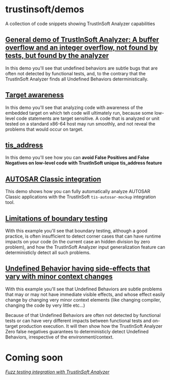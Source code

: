 # trustinsoft/demos

A collection of code snippets showing TrustInSoft Analyzer capabilities


## [General demo of TrustInSoft Analyzer: A buffer overflow and an integer overflow, not found by tests, but found by the analyzer](new-demo/README.md)

In this demo you'll see that undefined behaviors are subtle bugs that are often not detected by functional tests, and, to the contrary that the TrustInSoft Analyzer finds all Undefined Behaviors deterministically.

## [Target awareness](target-awareness/README.md)

In this demo you'll see that analyzing code with awareness of the embedded target on which teh code will ultimately run, because some low-level code statements are target sensitive.
A code that is analyzed or unit tested on a standard x86-64 host may run smoothly, and not reveal the problems that would occur on target.


## [tis_address](tis-address/README.md)

In this demo you'll see how you can **avoid False Positives and False Negatives on low-level code with TrustInSoft unique tis_address feature**

## [AUTOSAR Classic integration](autosar/README.md)

This demo shows how you can fully automatically analyze AUTOSAR Classic applications
with the TrustInSoft `tis-autosar-mockup` integration tool.

## [Limitations of boundary testing](boundary-testing/README.md)

With this example you'll see that boundary testing, although a good practice, is often insufficient to detect corner cases that can have runtime impacts on your code (in the current case an hidden division by zero problem), and how the TrustInSoft Analyzer input generalization feature can deterministicly detect all such problems.

## [Undefined Behavior having side-effects that vary with minor context changes](subtle-ub/README.md)

With this example you'll see that Undefined Behaviors are subtle problems that may or may not have immediate visible effects, and whose effect easily change by changing very minor context elements (like changing compiler, changing the code by very little etc...)

Because of that Undefined Behaviors are often not detected by functional tests or can have very different impacts between functional tests and on-target production execution.
It will then show how the TrustInSoft Analyzer Zero false negatives guarantees to deterministicly detect Undefined Behaviors, irrespective of the environment/context.

# Coming soon

*[Fuzz testing integration with TrustInSoft Analyzer](fuzzing/README.md)*
